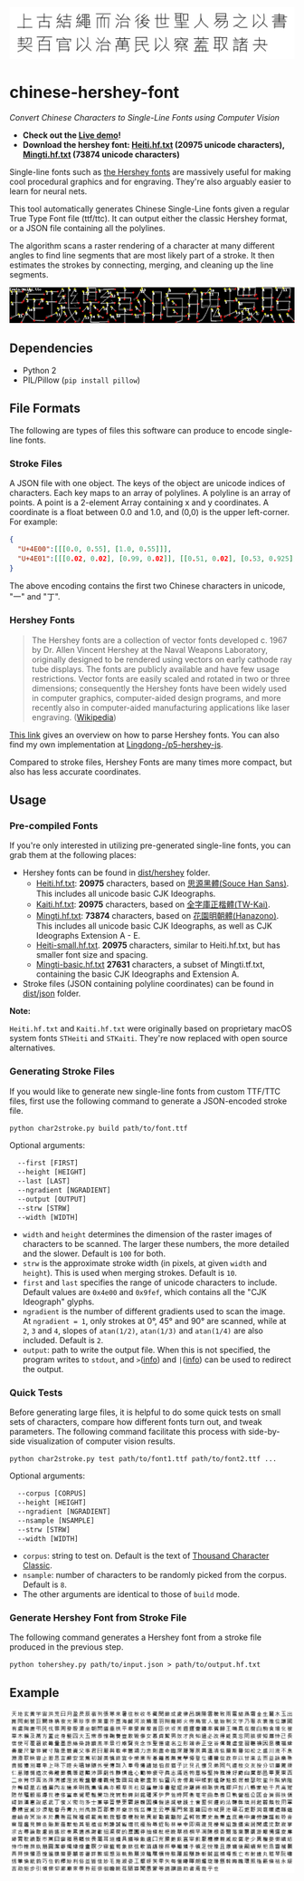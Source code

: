 ![](doc/screen000.png)
# chinese-hershey-font
*Convert Chinese Characters to Single-Line Fonts using Computer Vision*

- **Check out the [Live demo](https://lingdong-.github.io/chinese-hershey-font/)!**
- **Download the hershey font: [Heiti.hf.txt](dist/hershey/Heiti.hf.txt) (20975 unicode characters), [Mingti.hf.txt](dist/hershey/Mingti.hf.txt) (73874 unicode characters)**


Single-line fonts such as [the Hershey fonts](https://en.wikipedia.org/wiki/Hershey_fonts) are massively useful for making cool procedural graphics and for engraving. They're also arguably easier to learn for neural nets.

This tool automatically generates Chinese Single-Line fonts given a regular True Type Font file (ttf/ttc). It can output either the classic Hershey format, or a JSON file containing all the polylines.

The algorithm scans a raster rendering of a character at many different angles to find line segments that are most likely part of a stroke. It then estimates the strokes by connecting, merging, and cleaning up the line segments.

![](doc/screen002.png)

## Dependencies

- Python 2
- PIL/Pillow (`pip install pillow`)


## File Formats

The following are types of files this software can produce to encode single-line fonts.

### Stroke Files

A JSON file with one object. The keys of the object are unicode indices of characters. Each key maps to an array of polylines. A polyline is an array of points. A point is a 2-element Array containing x and y coordinates. A coordinate is a float between 0.0 and 1.0, and (0,0) is the upper left-corner. For example:

```json
{
  "U+4E00":[[[0.0, 0.55], [1.0, 0.55]]],
  "U+4E01":[[[0.02, 0.02], [0.99, 0.02]], [[0.51, 0.02], [0.53, 0.925], [0.31, 1.0]]]
}
```
The above encoding contains the first two Chinese characters in unicode, "一" and "丁".

### Hershey Fonts

> The Hershey fonts are a collection of vector fonts developed c. 1967 by Dr. Allen Vincent Hershey at the Naval Weapons Laboratory, originally designed to be rendered using vectors on early cathode ray tube displays. The fonts are publicly available and have few usage restrictions. Vector fonts are easily scaled and rotated in two or three dimensions; consequently the Hershey fonts have been widely used in computer graphics, computer-aided design programs, and more recently also in computer-aided manufacturing applications like laser engraving. ([Wikipedia](https://en.wikipedia.org/wiki/Hershey_fonts))

[This link](http://paulbourke.net/dataformats/hershey/) gives an overview on how to parse Hershey fonts. You can also find my own implementation at [Lingdong-/p5-hershey-js](https://github.com/LingDong-/p5-hershey-js).

Compared to stroke files, Hershey Fonts are many times more compact, but also has less accurate coordinates.


## Usage

### Pre-compiled Fonts

If you're only interested in utilizing pre-generated single-line fonts, you can grab them at the following places:

- Hershey fonts can be found in [dist/hershey](dist/hershey) folder.
  - [Heiti.hf.txt](dist/hershey/Heiti.hf.txt): **20975** characters, based on [思源黑體(Souce Han Sans)](https://github.com/adobe-fonts/source-han-sans). This includes all unicode basic CJK Ideographs.
  - [Kaiti.hf.txt](dist/hershey/Kaiti.hf.txt): **20975** characters, based on [全字庫正楷體(TW-Kai)](https://data.gov.tw/dataset/5961).
  - [Mingti.hf.txt](dist/hershey/Mingti.hf.txt): **73874** characters, based on [花園明朝體(Hanazono)](https://zh.wikipedia.org/wiki/花園字體). This includes all unicode basic CJK Ideographs, as well as CJK Ideographs Extension A - E.
  - [Heiti-small.hf.txt](dist/hershey/Heiti-small.hf.txt). **20975** characters, similar to Heiti.hf.txt, but has smaller font size and spacing.
  - [Mingti-basic.hf.txt](dist/hershey/Mingti-basic.hf.txt) **27631** characters, a subset of Mingti.tf.txt, containing the basic CJK Ideographs and Extension A.
- Stroke files (JSON containing polyline coordinates) can be found in [dist/json](dist/json) folder.

**Note:**

`Heiti.hf.txt` and `Kaiti.hf.txt` were originally based on proprietary macOS system fonts `STHeiti` and `STKaiti`. They're now replaced with open source alternatives.


### Generating Stroke Files

If you would like to generate new single-line fonts from custom TTF/TTC files, first use the following command to generate a JSON-encoded stroke file.

```
python char2stroke.py build path/to/font.ttf
```
Optional arguments:

```
  --first [FIRST]
  --height [HEIGHT]
  --last [LAST]
  --ngradient [NGRADIENT]
  --output [OUTPUT]
  --strw [STRW]
  --width [WIDTH]
```
- `width` and `height` determines the dimension of the raster images of characters to be scanned. The larger these numbers, the more detailed and the slower. Default is `100` for both.
- `strw` is the approximate stroke width (in pixels, at given `width` and `height`). This is used when merging strokes. Default is `10`.
- `first` and `last` specifies the range of unicode characters to include. Default values are `0x4e00` and `0x9fef`, which contains all the "CJK Ideograph" glyphs.
- `ngradient` is the number of different gradients used to scan the image. At `ngradient = 1`, only strokes at 0°, 45° and 90° are scanned, while at `2`, `3` and `4`, slopes of `atan(1/2)`, `atan(1/3)` and `atan(1/4)` are also included. Default is `2`.
- `output`: path to write the output file. When this is not specified, the program writes to `stdout`, and `>`([info](https://en.wikipedia.org/wiki/Redirection_(computing))) and `|`([info](https://en.wikipedia.org/wiki/Pipeline_(Unix))) can be used to redirect the output.


### Quick Tests

Before generating large files, it is helpful to do some quick tests on small sets of characters, compare how different fonts turn out, and tweak parameters. The following command facilitate this process with side-by-side visualization of computer vision results.

```
python char2stroke.py test path/to/font1.ttf path/to/font2.ttf ...
```
Optional arguments:

```
  --corpus [CORPUS]
  --height [HEIGHT]
  --ngradient [NGRADIENT]
  --nsample [NSAMPLE]
  --strw [STRW]
  --width [WIDTH]
```
- `corpus`: string to test on. Default is the text of [Thousand Character Classic](https://en.wikipedia.org/wiki/Thousand_Character_Classic).
- `nsample`: number of characters to be randomly picked from the corpus. Default is `8`. 
- The other arguments are identical to those of `build` mode.


### Generate Hershey Font from Stroke File

The following command generates a Hershey font from a stroke file produced in the previous step.

```
python tohershey.py path/to/input.json > path/to/output.hf.txt
```

## Example

![](doc/screen001.png)
